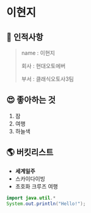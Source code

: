# 이현지

## 🐧 인적사항
> name : 이현지
> 
> 회사 : 현대오토에버
> 
> 부서 : 클래식오토사3팀

## 😍 좋아하는 것
  1. 잠
  2. 여행
  3. 하늘색

## 🌎 버킷리스트
- **세계일주**
- 스카이다이빙
- 초호화 크루즈 여행

```java
import java.util.*
System.out.println("Hello!");
```
